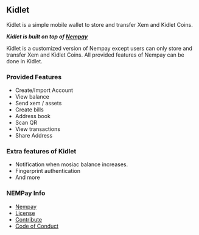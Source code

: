 ## Kidlet

Kidlet is a simple mobile wallet to store and transfer Xem and Kidlet Coins.

***Kidlet is built on top of [Nempay](https://github.com/dgarcia360/NEMPay)***

Kidlet is a customized version of Nempay except users can only store and transfer Xem and Kidlet Coins.
All provided features of Nempay can be done in Kidlet.
### Provided Features
* Create/Import Account
* View balance
* Send xem / assets
* Create bills
* Address book
* Scan QR
* View transactions
* Share Address

### Extra features of Kidlet
* Notification when mosiac balance increases.
* Fingerprint authentication
* And more

### NEMPay Info
* [Nempay](https://github.com/dgarcia360/NEMPay)
* [License](https://github.com/baconbkk/Kidlet/blob/master/LICENSE.md)
* [Contribute](https://github.com/baconbkk/Kidlet/blob/master/CONTRIBUTING.md)
* [Code of Conduct](https://github.com/baconbkk/Kidlet/blob/master/CODE_OF_CONDUCT.md)

